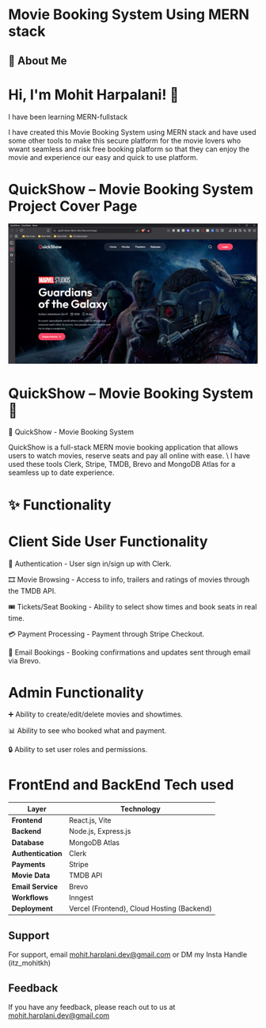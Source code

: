 
# Movie Booking System Using MERN stack 

## 🚀 About Me
# Hi, I'm Mohit Harpalani! 👋
I have been learning MERN-fullstack 

I have created this Movie Booking System using MERN stack and have used some other tools to make this secure platform for the movie lovers who wwant seamless and risk free booking platform so that they can enjoy the movie and experience our easy and quick to use platform.

# QuickShow – Movie Booking System Project Cover Page 
![movie booking cover page](https://github.com/Mo-hitDXB/QuickShow-FullStack/blob/690b55ba316bfea9179b06805b0b524c4f6db2f6/client/movie%20booking%20system%20coverpage.png)

# QuickShow – Movie Booking System 🎥

🎥 QuickShow - Movie Booking System

QuickShow is a full-stack MERN movie booking application that allows users to watch movies, reserve seats and pay all online with ease. \ I have used these tools  Clerk, Stripe, TMDB, Brevo and MongoDB Atlas for a seamless up to date experience.


# ✨ Functionality

# Client Side User Functionality

🔐 Authentication - User sign in/sign up with Clerk.

🎞 Movie Browsing - Access to info, trailers and ratings of movies through the TMDB API.

🎟 Tickets/Seat Booking - Ability to select show times and book seats in real time.

💳 Payment Processing - Payment through Stripe Checkout.

📧 Email Bookings - Booking confirmations and updates sent through email via Brevo.

# Admin Functionality

➕ Ability to create/edit/delete movies and showtimes.

📊 Ability to see who booked what and payment.

🔒 Ability to set user roles and permissions.

# FrontEnd and BackEnd Tech used 
| Layer              | Technology                                 |
| ------------------ | ------------------------------------------ |
| **Frontend**       | React.js, Vite                             |
| **Backend**        | Node.js, Express.js                        |
| **Database**       | MongoDB Atlas                              |
| **Authentication** | Clerk                                      |
| **Payments**       | Stripe                                     |
| **Movie Data**     | TMDB API                                   |
| **Email Service**  | Brevo                                      |
| **Workflows**      | Inngest                                    |
| **Deployment**     | Vercel (Frontend), Cloud Hosting (Backend) |


## Support

For support, email mohit.harplani.dev@gmail.com or DM my Insta Handle (itz_mohitkh)

## Feedback

If you have any feedback, please reach out to us at mohit.harplani.dev@gmail.com

